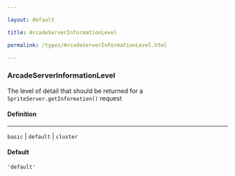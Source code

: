 ```yaml
---

layout: default

title: ArcadeServerInformationLevel

permalink: /types/ArcadeServerInformationLevel.html

---
```


### ArcadeServerInformationLevel

The level of detail that should be returned for a
`SpriteServer.getInformation()` request

#### Definition

---

`basic` &#124; `default` &#124; `cluster`

#### Default

`'default'`


